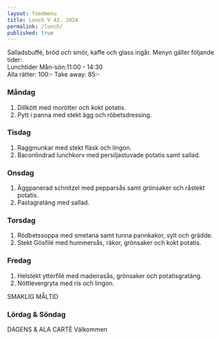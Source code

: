 ```yaml
---
layout: foodmenu
title: Lunch V 42. 2024
permalink: /lunch/
published: true
---
```

Salladsbuffé, bröd och smör, kaffe och glass ingår.
Menyn gäller följande tider:  
Lunchtider  Mån-sön:11:00 - 14:30  
Alla rätter: 100:- Take away: 85:-
                                
### Måndag

1. Dillkött med morötter och kokt potatis.
2. Pytt i panna med stekt ägg och röbetsdressing.

### Tisdag

1. Raggmunkar med stekt fläsk och lingon.
2. Baconlindrad lunchkorv med persiljastuvade potatis samt sallad. 

### Onsdag

1. Äggpanerad schnitzel med pepparsås samt grönsaker och råstekt potatis.
2. Pastagratäng med sallad.

### Torsdag

1. Rödbetssoppa med smetana samt tunna pannkakor, sylt och grädde. 
2. Stekt Gösfilé med hummersås, räkor, grönsaker och kokt potatis.

### Fredag  

1. Helstekt ytterfilé med madeirasås, grönsaker och potatisgratäng.
2. Nöttlevergryta med ris och lingon.

SMAKLIG MÅLTID  
### Lördag & Söndag 
DAGENS & ALA CARTÈ
Välkommen
    
       
    

   
    
   
     

